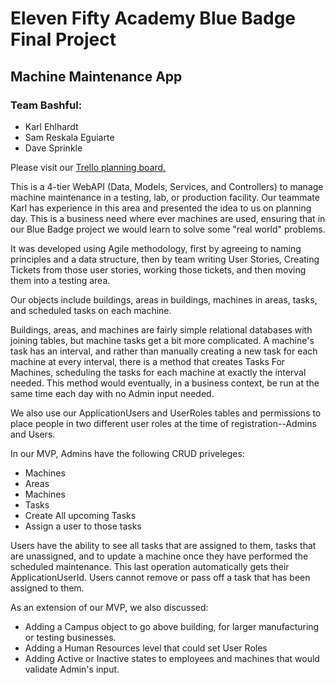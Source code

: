 # Eleven Fifty Academy Blue Badge Final Project

## Machine Maintenance App

### Team Bashful:

* Karl Ehlhardt
* Sam Reskala Eguiarte
* Dave Sprinkle

Please visit our [Trello planning board.](https://trello.com/b/9VHzjxGe/machine-maintenance "Machine Maintenance on Trello")

This is a 4-tier WebAPI (Data, Models, Services, and Controllers) to manage machine maintenance in a testing, lab, or production facility. Our teammate Karl has experience in this area and presented the idea to us on planning day.  This is a business need where ever machines are used, ensuring that in our Blue Badge project we would learn to solve some "real world" problems.  

It was developed using Agile methodology, first by agreeing to naming principles and a data structure, then by team writing User Stories, Creating Tickets from those user stories, working those tickets, and then moving them into a testing area. 

Our objects include buildings, areas in buildings, machines in areas, tasks, and scheduled tasks on each machine.

Buildings, areas, and machines are fairly simple relational databases with joining tables, but machine tasks get a bit more complicated.  A machine's task has an interval, and rather than manually creating a new task for each machine at every interval, there is a method that creates Tasks For Machines, scheduling the tasks for each machine at exactly the interval needed.  This method would eventually, in a business context, be run at the same time each day with no Admin input needed.

We also use our ApplicationUsers and UserRoles tables and permissions to place people in two different user roles at the time of registration--Admins and Users.

In our MVP, Admins have the following CRUD priveleges:

* Machines
* Areas
* Machines
* Tasks
* Create All upcoming Tasks
* Assign a user to those tasks

Users have the ability to see all tasks that are assigned to them, tasks that are unassigned, and to update a machine once they have performed the scheduled maintenance.  This last operation automatically gets their ApplicationUserId. Users cannot remove or pass off a task that has been assigned to them.

As an extension of our MVP, we also discussed: 

* Adding a Campus object to go above building, for larger manufacturing or testing businesses.
* Adding a Human Resources level that could set User Roles 
* Adding Active or Inactive states to employees and machines that would validate Admin's input. 


 



